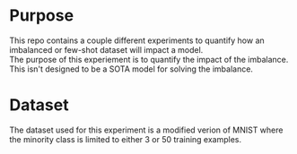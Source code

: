# Purpose
This repo contains a couple different experiments to quantify how an imbalanced or few-shot dataset will impact a model.  
The purpose of this experiement is to quantify the impact of the imbalance. This isn't designed to be a SOTA model for solving the imbalance. 
# Dataset 
The dataset used for this experiment is a modified verion of MNIST where the minority class is limited to either 3 or 50 training examples.  